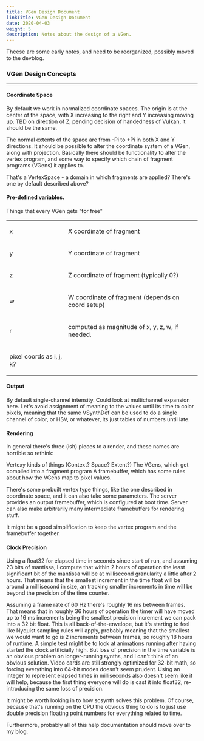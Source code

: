 ```yaml
---
title: VGen Design Document
linkTitle: VGen Design Document
date: 2020-04-03
weight: 5
description: Notes about the design of a VGen.
---
```



Theese are some early notes, and need to be reorganized, possibly moved to the devblog.



### VGen Design Concepts
---



#### Coordinate Space



By default we work in normalized coordinate spaces. The origin is at the center of the space, with X increasing to the right and Y increasing moving up. TBD on direction of Z, pending decision of handedness of Vulkan, it should be the same.



The normal extents of the space are from -Pi to +Pi in both X and Y directions. It should be possible to alter the coordinate system of a VGen, along with projection. Basically there should be functionality to alter the vertex program, and some way to specify which chain of fragment programs (VGens) it applies to.



That's a VertexSpace - a domain in which fragments are applied? There's one by default described above?



#### Pre-defined variables.



Things that every VGen gets "for free"


<table>
<tr><td>

x

</td><td>

X coordinate of fragment

</td></tr>
<tr><td>

y

</td><td>

Y coordinate of fragment

</td></tr>
<tr><td>

z

</td><td>

Z coordinate of fragment (typically 0?)

</td></tr>
<tr><td>

w

</td><td>

W coordinate of fragment (depends on coord setup)

</td></tr>
<tr><td>

r

</td><td>

computed as magnitude of x, y, z, w, if needed.

</td></tr>
<tr><td>

pixel coords as i, j, k?

</td></tr>

</table>


#### Output



By default single-channel intensity. Could look at multichannel expansion here. Let's avoid assignment of meaning to the values until its time to color pixels, meaning that the same VSynthDef can be used to do a single channel of color, or HSV, or whatever, its just tables of numbers until late.



#### Rendering



In general there's three (ish) pieces to a render, and these names are horrible so rethink:



Vertexy kinds of things (Context? Space? Extent?) The VGens, which get compiled into a fragment program A framebuffer, which has some rules about how the VGens map to pixel values.



There's some prebuilt vertex type things, like the one described in coordinate space, and it can also take some parameters. The server provides an output framebuffer, which is configured at boot time. Server can also make arbitrarily many intermediate framebuffers for rendering stuff.



It might be a good simplification to keep the vertex program and the framebuffer together.



#### Clock Precision



Using a float32 for elapsed time in seconds since start of run, and assuming 23 bits of mantissa, I compute that within 2 hours of operation the least significant bit of the mantissa will be at millisecond granularity a little after 2 hours. That means that the smallest increment in the time float will be around a milllisecond in size, an tracking smaller increments in time will be beyond the precision of the time counter.



Assuming a frame rate of 60 Hz there's roughly 16 ms between frames. That means that in roughly 36 hours of operation the timer will have moved up to 16 ms increments being the smallest precision increment we can pack into a 32 bit float. This is all back-of-the-envelope, but it's starting to feel like Nyquist sampling rules will apply, probably meaning that the smallest we would want to go is 2 increments between frames, so roughly 18 hours of runtime. A simple test might be to look at animations running after having started the clock artificially high. But loss of precision in the time variable is an obvious problem on longer-running synths, and I can't think of an obvious solution. Video cards are still strongly optimized for 32-bit math, so forcing everything into 64-bit modes doesn't seem prudent. Using an integer to represent elapsed times in milliseconds also doesn't seem like it will help, because the first thing everyone will do is cast it into float32, re-introducing the same loss of precision.



It might be worth looking in to how scsynth solves this problem. Of course, because that's running on the CPU the obvious thing to do is to just use double precision floating point numbers for everything related to time.



Furthermore, probably all of this help documentation should move over to my blog.

